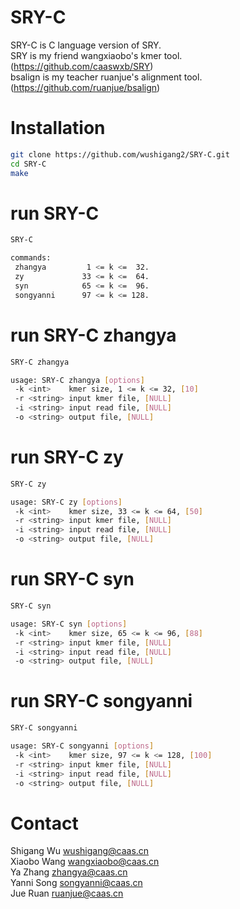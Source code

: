 # SRY-C
SRY-C is C language version of SRY.  
SRY is my friend wangxiaobo's kmer tool. (https://github.com/caaswxb/SRY)  
bsalign is my teacher ruanjue's alignment tool. (https://github.com/ruanjue/bsalign)

# Installation
```sh
git clone https://github.com/wushigang2/SRY-C.git
cd SRY-C
make
```

# run SRY-C
```sh
SRY-C
```
```sh
commands:
 zhangya         1 <= k <=  32.
 zy             33 <= k <=  64.
 syn            65 <= k <=  96.
 songyanni      97 <= k <= 128.
```

# run SRY-C zhangya
```sh
SRY-C zhangya
```
```sh
usage: SRY-C zhangya [options]
 -k <int>    kmer size, 1 <= k <= 32, [10]
 -r <string> input kmer file, [NULL]
 -i <string> input read file, [NULL]
 -o <string> output file, [NULL]
```

# run SRY-C zy
```sh
SRY-C zy
```
```sh
usage: SRY-C zy [options]
 -k <int>    kmer size, 33 <= k <= 64, [50]
 -r <string> input kmer file, [NULL]
 -i <string> input read file, [NULL]
 -o <string> output file, [NULL]
```

# run SRY-C syn
```sh
SRY-C syn
```
```sh
usage: SRY-C syn [options]
 -k <int>    kmer size, 65 <= k <= 96, [88]
 -r <string> input kmer file, [NULL]
 -i <string> input read file, [NULL]
 -o <string> output file, [NULL]
```

# run SRY-C songyanni
```sh
SRY-C songyanni
```
```sh
usage: SRY-C songyanni [options]
 -k <int>    kmer size, 97 <= k <= 128, [100]
 -r <string> input kmer file, [NULL]
 -i <string> input read file, [NULL]
 -o <string> output file, [NULL]
```

# Contact
Shigang Wu wushigang@caas.cn  
Xiaobo Wang wangxiaobo@caas.cn  
Ya Zhang zhangya@caas.cn  
Yanni Song songyanni@caas.cn  
Jue Ruan ruanjue@caas.cn
